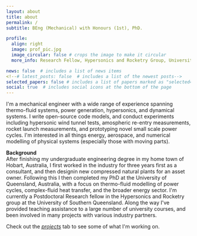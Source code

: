 ```yaml
---
layout: about
title: about
permalink: /
subtitle: BEng (Mechanical) with Honours (1st), PhD. 

profile:
  align: right
  image: prof_pic.jpg
  image_circular: false # crops the image to make it circular
  more_info: Research Fellow, Hypersonics and Rocketry Group, University of Southern Queensland

news: false  # includes a list of news items
<!--# latest_posts: false  # includes a list of the newest posts-->
selected_papers: false # includes a list of papers marked as "selected={true}"
social: true  # includes social icons at the bottom of the page
---
```


I'm a mechanical engineer with a wide range of experience spanning thermo-fluid systems, power generation, hypersonics, and dynamical systems. 
I write open-source code models, and conduct experiments including hypersonic wind tunnel tests, amospheric re-entry measurements, rocket launch measurements, and prototyping novel small scale power cycles.
I'm interested in all things energy, aerospace, and numerical modelling of physical systems (especially those with moving parts).

**Background** \
After finishing my undergraduate engineering degree in my home town of Hobart, Australia, I first worked in the industry for three years first as a consultant, and then designin new compressed natural plants for an asset owner. 
Following this I then completed my PhD at the University of Queensland, Australia, with a focus on thermo-fluid modelling of power cycles, complex-fluid heat transfer, and the broader energy sector.
I'm currently a Postdoctoral Research fellow in the Hypersonics and Rocketry group at the University of Southern Queensland. 
Along the way I've provided teaching assistance to a large number of university courses, and been involved in many projects with various industry partners.


Check out the [_projects_](https://andrewjlock.github.io/projects/) tab to see some of what I'm working on.
